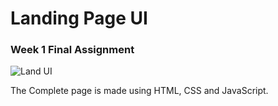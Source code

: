 # Landing Page UI

### Week 1 Final Assignment

![Land UI](https://user-images.githubusercontent.com/77887030/178142279-efef51ab-908c-4e45-998b-07507cbfb271.PNG)

The Complete page is made using HTML, CSS and JavaScript. 
